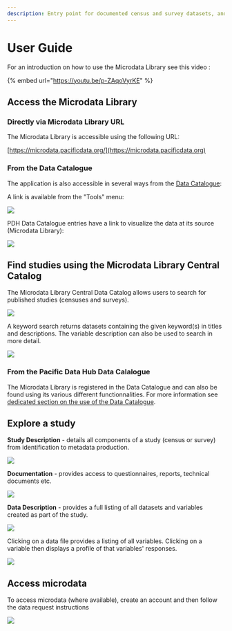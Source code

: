 ```yaml
---
description: Entry point for documented census and survey datasets, and access to microdata
---
```


# User Guide

For an introduction on how to use the Microdata Library see this video :

{% embed url="https://youtu.be/p-ZAqoVyrKE" %}

## Access the Microdata Library

### Directly via Microdata Library URL

The Microdata Library is accessible using the following URL:

[https://microdata.pacificdata.org/](https://microdata.pacificdata.org)

### From the Data Catalogue

The application is also accessible in several ways from the [Data Catalogue](https://pacificdata.org):

A link is available from the "Tools" menu:

![](<../.gitbook/assets/Microdata Library PDH menu.png>)

PDH Data Catalogue entries have a link to visualize the data at its source (Microdata Library):

![](<../.gitbook/assets/Link to microdata library from PDH.png>)

## Find studies using the Microdata Library Central Catalog

The Microdata Library Central Data Catalog allows users to search for published studies (censuses and surveys).

![](<../.gitbook/assets/Microdata Library Central Data Catalog.png>)

&#x20;A keyword search returns datasets containing the given keyword(s) in titles and descriptions. The variable description can also be used to search in more detail.

![](<../.gitbook/assets/Microdata Library Central Data Catalog2.png>)

### From the Pacific Data Hub Data Calalogue

The Microdata Library is registered in the Data Catalogue and can also be found using its various different functionnalities. For more information see [dedicated section on the use of the Data Catalogue](https://app.gitbook.com/@pacific-community-spc/s/pacific-data-hub/\~/drafts/-MJz0A5FvX84FSq5yBMJ/catalogue).

## Explore a study

**Study Description** - details all components of a study (census or survey) from identification to metadata production.

![](<../.gitbook/assets/Microdata Library explore study.png>)

**Documentation** - provides access to questionnaires, reports, technical documents etc.

![](<../.gitbook/assets/Microdata Library explore study - documentation.png>)

**Data Description** - provides a full listing of all datasets and variables created as part of the study.

![](<../.gitbook/assets/Microdata Library explore study - data description.png>)

Clicking on a data file provides a listing of all variables. Clicking on a variable then displays a profile of that variables' responses.&#x20;

![](<../.gitbook/assets/Microdata Library explore study - data description - variable.png>)

## Access microdata

To access microdata (where available), create an account and then follow the data request instructions

![](<../.gitbook/assets/Microdata Library explore study - get microdata.png>)
